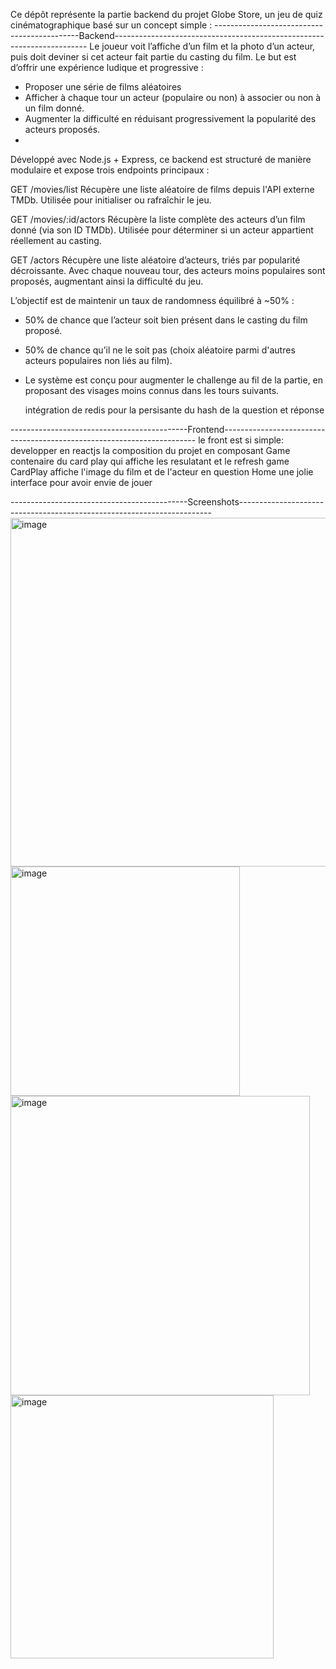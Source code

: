 Ce dépôt représente la partie backend du projet Globe Store, un jeu de quiz cinématographique basé sur un concept simple :
--------------------------------------------Backend-----------------------------------------------------------------------
Le joueur voit l’affiche d’un film et la photo d’un acteur, puis doit deviner si cet acteur fait partie du casting du film.
  Le but est d’offrir une expérience ludique et progressive :  
   - Proposer une série de films aléatoires
   - Afficher à chaque tour un acteur (populaire ou non) à associer ou non à un film donné.
   - Augmenter la difficulté en réduisant progressivement la popularité des acteurs proposés.
   - 
Développé avec Node.js + Express, ce backend est structuré de manière modulaire et expose trois endpoints principaux :

GET /movies/list
Récupère une liste aléatoire de films depuis l'API externe TMDb.
Utilisée pour initialiser ou rafraîchir le jeu.

GET /movies/:id/actors
Récupère la liste complète des acteurs d’un film donné (via son ID TMDb).
Utilisée pour déterminer si un acteur appartient réellement au casting.

GET /actors
Récupère une liste aléatoire d’acteurs, triés par popularité décroissante.
Avec chaque nouveau tour, des acteurs moins populaires sont proposés, augmentant ainsi la difficulté du jeu.

L’objectif est de maintenir un taux de randomness équilibré à ~50% :
  - 50% de chance que l’acteur soit bien présent dans le casting du film proposé.
  - 50% de chance qu’il ne le soit pas (choix aléatoire parmi d'autres acteurs populaires non liés au film).
  - Le système est conçu pour augmenter le challenge au fil de la partie, en proposant des visages moins connus dans les tours suivants.

     intégration de redis pour la persisante du hash de la question et réponse 

--------------------------------------------Frontend-----------------------------------------------------------------------
le front est si simple: developper en reactjs 
la composition du projet en composant 
  Game contenaire du card play qui affiche les resulatant et le refresh game
  CardPlay affiche l'image du film et de l'acteur en question
  Home une jolie interface pour avoir envie de jouer

--------------------------------------------Screenshots-----------------------------------------------------------------------
  <img width="558" alt="image" src="https://github.com/user-attachments/assets/d487e598-dc59-457e-bbe6-a3e698db018b" />
  <img width="367" alt="image" src="https://github.com/user-attachments/assets/3cd14197-e5e5-4df2-a8b7-477752290035" />
  <img width="479" alt="image" src="https://github.com/user-attachments/assets/79af37f0-672d-43e7-98b8-6836624876b9" />
  <img width="421" alt="image" src="https://github.com/user-attachments/assets/8320a3dc-aa82-4531-b816-892ab3499a75" />




